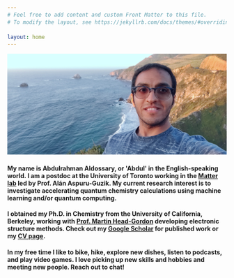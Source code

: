 ```yaml
---
# Feel free to add content and custom Front Matter to this file.
# To modify the layout, see https://jekyllrb.com/docs/themes/#overriding-theme-defaults

layout: home
---
```


![Meet Me!](/assets/images/headshot.jpg)

#### My name is Abdulrahman Aldossary, or 'Abdul' in the English-speaking world. I am a postdoc at the University of Toronto working in the [Matter lab](https://www.matter.toronto.edu/) led by Prof. Alán Aspuru-Guzik. My current research interest is to investigate accelerating quantum chemistry calculations using machine learning and/or quantum computing. 

#### I obtained my Ph.D. in Chemistry from the University of California, Berkeley, working with [Prof. Martin Head-Gordon](https://mhggroupberkeley.com/) developing electronic structure methods. Check out my [Google Scholar](https://scholar.google.com/citations?user=XkLnFHMAAAAJ&hl=en) for published work or my [CV page](/CV/). 

#### In my free time I like to bike, hike, explore new dishes, listen to podcasts, and play video games. I love picking up new skills and hobbies and meeting new people. Reach out to chat! 
